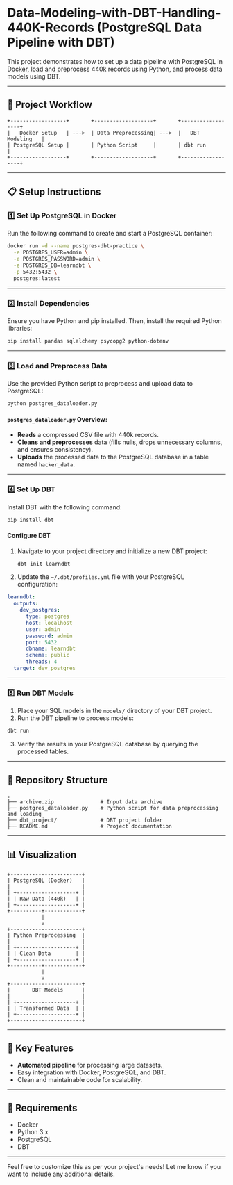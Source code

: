 # Data-Modeling-with-DBT-Handling-440K-Records (PostgreSQL Data Pipeline with DBT)

This project demonstrates how to set up a data pipeline with PostgreSQL in Docker, load and preprocess 440k records using Python, and process data models using DBT.

---

## 🚀 **Project Workflow**

```plaintext
+------------------+       +-------------------+       +------------------+
|   Docker Setup   | --->  | Data Preprocessing| --->  |   DBT Modeling   |
| PostgreSQL Setup |       | Python Script     |       | dbt run          |
+------------------+       +-------------------+       +------------------+
```

---

## 📋 **Setup Instructions**

### 1️⃣ **Set Up PostgreSQL in Docker**

Run the following command to create and start a PostgreSQL container:

```bash
docker run -d --name postgres-dbt-practice \
  -e POSTGRES_USER=admin \
  -e POSTGRES_PASSWORD=admin \
  -e POSTGRES_DB=learndbt \
  -p 5432:5432 \
  postgres:latest
```

---

### 2️⃣ **Install Dependencies**

Ensure you have Python and pip installed. Then, install the required Python libraries:

```bash
pip install pandas sqlalchemy psycopg2 python-dotenv
```

---

### 3️⃣ **Load and Preprocess Data**

Use the provided Python script to preprocess and upload data to PostgreSQL:

```bash
python postgres_dataloader.py
```

#### **`postgres_dataloader.py` Overview**:
- **Reads** a compressed CSV file with 440k records.
- **Cleans and preprocesses** data (fills nulls, drops unnecessary columns, and ensures consistency).
- **Uploads** the processed data to the PostgreSQL database in a table named `hacker_data`.

---

### 4️⃣ **Set Up DBT**

Install DBT with the following command:

```bash
pip install dbt
```

#### Configure DBT
1. Navigate to your project directory and initialize a new DBT project:
   ```bash
   dbt init learndbt
   ```
2. Update the `~/.dbt/profiles.yml` file with your PostgreSQL configuration:

```yaml
learndbt:
  outputs:
    dev_postgres:
      type: postgres
      host: localhost
      user: admin
      password: admin
      port: 5432
      dbname: learndbt
      schema: public
      threads: 4
  target: dev_postgres
```


---

### 5️⃣ **Run DBT Models**

1. Place your SQL models in the `models/` directory of your DBT project.
2. Run the DBT pipeline to process models:

```bash
dbt run
```

3. Verify the results in your PostgreSQL database by querying the processed tables.

---

## 📂 **Repository Structure**

```plaintext
.
├── archive.zip               # Input data archive
├── postgres_dataloader.py    # Python script for data preprocessing and loading
├── dbt_project/              # DBT project folder
├── README.md                 # Project documentation
```

---

## 📊 **Visualization**

```plaintext
+-----------------------+
| PostgreSQL (Docker)   |
|                       |
| +-------------------+ |
| | Raw Data (440k)   | |
| +-------------------+ |
+----------+------------+
           |
           v
+-----------------------+
| Python Preprocessing  |
|                       |
| +-------------------+ |
| | Clean Data        | |
| +-------------------+ |
+----------+------------+
           |
           v
+-----------------------+
|       DBT Models      |
|                       |
| +-------------------+ |
| | Transformed Data  | |
| +-------------------+ |
+-----------------------+
```

---

## 🌟 **Key Features**
- **Automated pipeline** for processing large datasets.
- Easy integration with Docker, PostgreSQL, and DBT.
- Clean and maintainable code for scalability.

---

## 📌 **Requirements**
- Docker
- Python 3.x
- PostgreSQL
- DBT

---

Feel free to customize this as per your project's needs! Let me know if you want to include any additional details.
